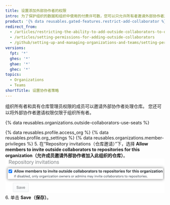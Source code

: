 ```yaml
---
title: 设置添加外部协作者的权限
intro: 为了保护组织的数据和组织中使用的付费许可数，您可以只允许所有者邀请外部协作者加入组织仓库。
product: '{% data reusables.gated-features.restrict-add-collaborator %}'
redirect_from:
  - /articles/restricting-the-ability-to-add-outside-collaborators-to-organization-repositories/
  - /articles/setting-permissions-for-adding-outside-collaborators
  - /github/setting-up-and-managing-organizations-and-teams/setting-permissions-for-adding-outside-collaborators
versions:
  fpt: '*'
  ghes: '*'
  ghae: '*'
  ghec: '*'
topics:
  - Organizations
  - Teams
shortTitle: 设置协作者策略
---
```


组织所有者和具有仓库管理员权限的成员可以邀请外部协作者处理仓库。 您还可以将外部协作者邀请权限仅限于组织所有者。

{% data reusables.organizations.outside-collaborators-use-seats %}

{% data reusables.profile.access_org %}
{% data reusables.profile.org_settings %}
{% data reusables.organizations.member-privileges %}
5. 在“Repository invitations（仓库邀请）”下，选择 **Allow members to invite outside collaborators to repositories for this organization（允许成员邀请外部协作者加入此组织的仓库）**。 ![允许成员邀请外部协作者加入组织仓库的复选框](/assets/images/help/organizations/repo-invitations-checkbox-updated.png)
6. 单击 **Save（保存）**。
